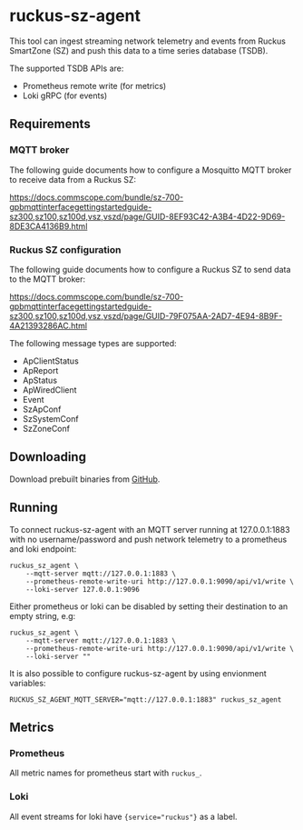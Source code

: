 # ruckus-sz-agent

This tool can ingest streaming network telemetry and events from Ruckus SmartZone (SZ)
and push this data to a time series database (TSDB).

The supported TSDB APIs are:

  * Prometheus remote write (for metrics)
  * Loki gRPC (for events)

## Requirements

### MQTT broker

The following guide documents how to configure a Mosquitto MQTT broker
to receive data from a Ruckus SZ:

https://docs.commscope.com/bundle/sz-700-gpbmqttinterfacegettingstartedguide-sz300,sz100,sz100d,vsz,vszd/page/GUID-8EF93C42-A3B4-4D22-9D69-8DE3CA4136B9.html

### Ruckus SZ configuration

The following guide documents how to configure a Ruckus SZ to send data to the MQTT broker:

https://docs.commscope.com/bundle/sz-700-gpbmqttinterfacegettingstartedguide-sz300,sz100,sz100d,vsz,vszd/page/GUID-79F075AA-2AD7-4E94-8B9F-4A21393286AC.html

The following message types are supported:

  * ApClientStatus
  * ApReport
  * ApStatus
  * ApWiredClient
  * Event
  * SzApConf
  * SzSystemConf
  * SzZoneConf

## Downloading

Download prebuilt binaries from [GitHub](https://github.com/adaricorp/ruckus-sz-agent/releases/latest).

## Running

To connect ruckus-sz-agent with an MQTT server running at 127.0.0.1:1883 with no username/password
and push network telemetry to a prometheus and loki endpoint:

```
ruckus_sz_agent \
    --mqtt-server mqtt://127.0.0.1:1883 \
    --prometheus-remote-write-uri http://127.0.0.1:9090/api/v1/write \
    --loki-server 127.0.0.1:9096
```

Either prometheus or loki can be disabled by setting their destination to an empty string, e.g:

```
ruckus_sz_agent \
    --mqtt-server mqtt://127.0.0.1:1883 \
    --prometheus-remote-write-uri http://127.0.0.1:9090/api/v1/write \
    --loki-server ""
```

It is also possible to configure ruckus-sz-agent by using envionment variables:

```
RUCKUS_SZ_AGENT_MQTT_SERVER="mqtt://127.0.0.1:1883" ruckus_sz_agent
```

## Metrics

### Prometheus

All metric names for prometheus start with `ruckus_`.

### Loki

All event streams for loki have `{service="ruckus"}` as a label.
